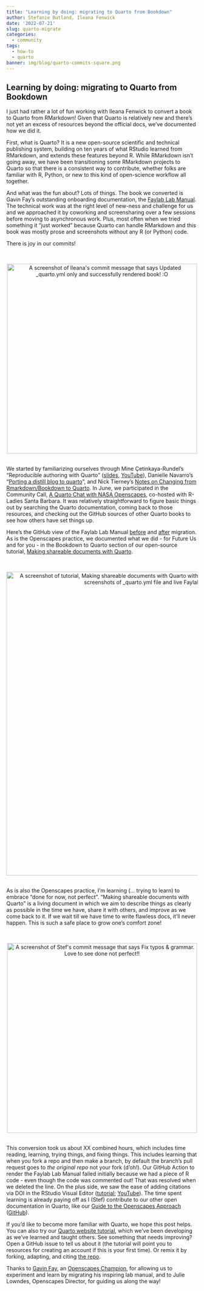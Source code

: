```yaml
---
title: "Learning by doing: migrating to Quarto from Bookdown"
author: Stefanie Butland, Ileana Fenwick
date: '2022-07-21'
slug: quarto-migrate
categories:
  - community
tags:
  - how-to
  - quarto
banner: img/blog/quarto-commits-square.png
---
```


## Learning by doing: migrating to Quarto from Bookdown

I just had rather a lot of fun working with Ileana Fenwick to convert a book to Quarto from RMarkdown! Given that Quarto is relatively new and there’s not yet an excess of resources beyond the official docs, we’ve documented how we did it.

First, what is Quarto? It is a new open-source scientific and technical publishing system, building on ten years of what RStudio learned from RMarkdown, and extends these features beyond R. While RMarkdown isn’t going away, we have been transitioning some RMarkdown projects to Quarto so that there is a consistent way to contribute, whether folks are familiar with R, Python, or new to this kind of open-science workflow all together.

And what was the fun about? Lots of things. The book we converted is Gavin Fay’s outstanding onboarding documentation, the [Faylab Lab Manual](https://thefaylab.github.io/lab-manual/). The technical work was at the right level of new-ness and challenge for us and we approached it by coworking and screensharing over a few sessions before moving to asynchronous work. Plus, most often when we tried something it “just worked” because Quarto can handle RMarkdown and this book was mostly prose and screenshots without any R  (or Python) code.

There is joy in our commits!

<br> <center> <a><img src="/img/blog/quarto-commits-ileana-render.png" width="500px" alt="A screenshot of Ileana's commit message that says Updated _quarto.yml only and successfully rendered book! :O"></a> </center> <br>

We started by familiarizing ourselves through Mine Çetinkaya-Rundel’s “Reproducible authoring with Quarto” ([slides](https://mine-cetinkaya-rundel.github.io/2022-repro-toronto/#/title-slide), [YouTube](https://www.youtube.com/watch?v=6p4vOKS6Xls)), Danielle Navarro’s “[Porting a distill blog to quarto](https://blog.djnavarro.net/posts/2022-04-20_porting-to-quarto/)”, and Nick Tierney’s [Notes on Changing from Rmarkdown/Bookdown to Quarto](https://www.njtierney.com/post/2022/04/11/rmd-to-qmd/). In June, we participated in the Community Call, [A Quarto Chat with NASA Openscapes](https://www.openscapes.org/blog/2022/06/22/hello-quarto/), co-hosted with R-Ladies Santa Barbara. It was relatively straightforward to figure basic things out by searching the Quarto documentation, coming back to those resources, and checking out the GitHub sources of other Quarto books to see how others have set things up.

Here’s the GitHub view of the Faylab Lab Manual [before](https://github.com/thefaylab/lab-manual/tree/4ebe9614d4fcab9d782073057ef6e56e9213c167) and [after](https://github.com/thefaylab/lab-manual/tree/3ce2418ed7bd65936a130a42a7f975f55fb9b734) migration. As is the Openscapes practice, we documented what we did -  for Future Us and for you -  in the Bookdown to Quarto section of our open-source tutorial, [Making shareable documents with Quarto](https://openscapes.github.io/quarto-website-tutorial/transition-from-rmarkdown.html). 


<br> <center> <a><img src="/img/blog/quarto-website-tut.png" width="800px" alt="A screenshot of tutorial, Making shareable documents with Quarto with heading The conversion and side by side screenshots of _quarto.yml file and live Faylab Lab Manual."></a> </center> <br>

As is also the Openscapes practice, I’m learning (... trying to learn) to embrace “done for now, not perfect”. “Making shareable documents with Quarto” is a living document in which we aim to describe things as clearly as possible in the time we have, share it with others, and improve as we come back to it. If we wait till we have time to write flawless docs, it’ll never happen. This is such a safe place to grow one’s comfort zone! 

<br> <center> <a><img src="/img/blog/quarto-commits-stef-done.png" width="500px" alt="A screenshot of Stef's commit message that says Fix typos & grammar. Love to see done not perfect!!"></a> </center> <br>

This conversion took us about XX combined hours, which includes time reading, learning, trying things, and fixing things. This includes learning that when you fork a repo and then make a branch, by default the branch’s pull request goes to *the original repo* not your fork (d’oh!). Our GitHub Action to render the Faylab Lab Manual failed initially because we had a piece of R code - even though the code was commented out! That was resolved when we deleted the line. On the plus side, we saw the ease of adding citations via DOI in the RStudio Visual Editor ([tutorial](https://openscapes.github.io/quarto-website-tutorial/transition-from-rmarkdown.html#citations); [YouTube](https://youtu.be/azVAl343CIU?t=2923)). The time spent learning is already paying off as I (Stef) contribute to our other open documentation in Quarto, like our [Guide to the Openscapes Approach](https://openscapes.github.io/approach-guide/) ([GitHub](https://github.com/openscapes/approach-guide)). 

If you’d like to become more familiar with Quarto, we hope this post helps. You can also try our [Quarto website tutorial](https://openscapes.github.io/quarto-website-tutorial/), which we’ve been developing as we’ve learned and taught others. See something that needs improving? Open a GitHub issue to tell us about it (the tutorial will point you to resources for creating an account if this is your first time). Or remix it by forking, adapting, and citing [the repo](https://github.com/Openscapes/quarto-website-tutorial). 

Thanks to [Gavin Fay](https://twitter.com/gavin_fay), an [Openscapes Champion](https://www.openscapes.org/blog/2020/03/31/faylab-our-openscapes-experience/), for allowing us to experiment and learn by migrating his inspiring lab manual, and to Julie Lowndes, Openscapes Director, for guiding us along the way! 


